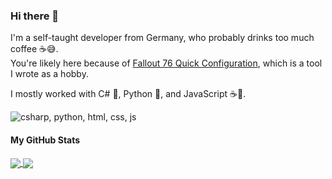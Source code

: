 ### Hi there 👋

I'm a self-taught developer from Germany, who probably drinks too much coffee ☕😅.  
You're likely here because of [Fallout 76 Quick Configuration](https://github.com/FelisDiligens/Fallout76-QuickConfiguration), which is a tool I wrote as a hobby.

I mostly worked with C# 🎵, Python 🐍, and JavaScript ☕📜.

![csharp, python, html, css, js](https://skillicons.dev/icons?i=cs,dotnet,python,html,css,js)

#### My GitHub Stats

<a href="https://github.com/anuraghazra/github-readme-stats#github-stats-card">
  <img align="center" src="https://github-readme-stats.vercel.app/api?username=FelisDiligens&show_icons=true&theme=tokyonight&hide=contribs,issues" />
</a>
<a href="https://github.com/anuraghazra/github-readme-stats#top-languages-card">
  <img align="center" src="https://github-readme-stats.vercel.app/api/top-langs/?username=FelisDiligens&hide=Rich%20Text%20Format,Inno%20Setup,Shell,Batchfile&langs_count=10&layout=compact&show_icons=true&theme=tokyonight" />
</a>

<!--
**FelisDiligens/FelisDiligens** is a ✨ _special_ ✨ repository because its `README.md` (this file) appears on your GitHub profile.

Here are some ideas to get you started:

- 🔭 I’m currently working on ...
- 🌱 I’m currently learning ...
- 👯 I’m looking to collaborate on ...
- 🤔 I’m looking for help with ...
- 💬 Ask me about ...
- 📫 How to reach me: ...
- 😄 Pronouns: ...
- ⚡ Fun fact: ...
-->

